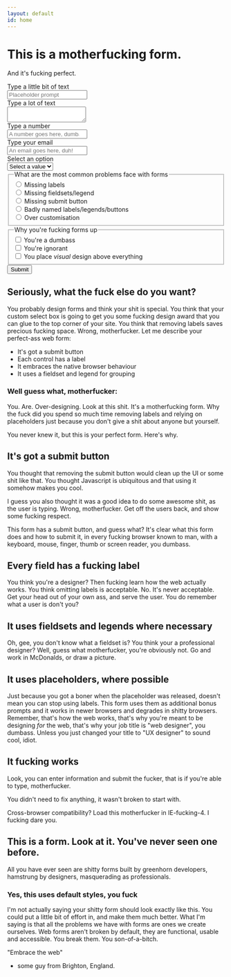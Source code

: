 ```yaml
---
layout: default
id: home
---
```


# This is a motherfucking form.

And it's fucking perfect.

<form action="http://google.co.uk">
	<label for="short">Type a little bit of text</label>
	<div>
		<input id="short" type="text" placeholder="Placeholder prompt">
	</div>
	<label for="description">Type a lot of text</label>
	<div>
		<textarea id="description" name="description"></textarea>
	</div>
	<label for="tel">Type a number</label>
	<div>
		<input id="tel" type="number" placeholder="A number goes here, dumbass">
	</div>
	<label for="email">Type your email</label>
	<div>
		<input id="email" type="email" placeholder="An email goes here, duh!">
	</div>
	<label for="options">Select an option</label>
	<div>
		<select id="options" name="options">
			<option value="">Select a value</option>
			<option value="1">Option 1</option>
			<option value="2">Option 2</option>
		</select>
	</div>
	<fieldset>
        <legend>What are the most common problems face with forms</legend>
        <div>
            <input type="radio" name="issue" id="issue">
            <label for="issue">Missing labels</label>
        </div>
        <div>
            <input type="radio" name="issue" id="issue2">
            <label for="issue2">Missing fieldsets/legend</label>
        </div>
        <div>
            <input type="radio" name="issue" id="issue3">
            <label for="issue3">Missing submit button</label>
        </div>
        <div>
            <input type="radio" name="issue" id="issue4">
            <label for="issue4">Badly named labels/legends/buttons</label>
        </div>
        <div>
            <input type="radio" name="issue" id="issue5">
            <label for="issue5">Over customisation</label>
        </div>
    </fieldset>
    <fieldset>
        <legend>Why you're fucking forms up</legend>
        <div>
            <input type="checkbox" name="why" id="why">
            <label for="why">You're a dumbass</label>
        </div>
        <div>
            <input type="checkbox" name="why" id="why2">
            <label for="why2">You're ignorant</label>
        </div>
        <div>
            <input type="checkbox" name="why" id="why3">
            <label for="why3">You place <em>visual</em> design above everything</label>
        </div>
    </fieldset>
	<input type="submit" value="Submit">
</form>

## Seriously, what the fuck else do you want?

You probably design forms and think your shit is special. You think that your custom select box is going to get you some fucking design award that you can glue to the top corner of your site. You think that removing labels saves precious fucking space. Wrong, motherfucker. Let me describe your perfect-ass web form:

* It's got a submit button
* Each control has a label
* It embraces the native browser behaviour
* It uses a fieldset and legend for grouping

### Well guess what, motherfucker:

You. Are. Over-designing. Look at this shit. It's a motherfucking form. Why the fuck did you spend so much time removing labels and relying on placeholders just because you don't give a shit about anyone but yourself.

You never knew it, but this is your perfect form. Here's why.

## It's got a submit button

You thought that removing the submit button would clean up the UI or some shit like that. You thought Javascript is ubiquitous and that using it somehow makes you cool.

I guess you also thought it was a good idea to do some awesome shit, as the user is typing. Wrong, motherfucker. Get off the users back, and show some fucking respect.

This form has a submit button, and guess what? It's clear what this form does and how to submit it, in every fucking browser known to man, with a keyboard, mouse, finger, thumb or screen reader, you dumbass.

## Every field has a fucking label

You think you're a designer? Then fucking learn how the web actually works. You think omitting labels is acceptable. No. It's never acceptable. Get your head out of your own ass, and serve the user. You do remember what a user is don't you?

## It uses fieldsets and legends where necessary

Oh, gee, you don't know what a fieldset is? You think your a professional designer? Well, guess what motherfucker, you're obviously not. Go and work in McDonalds, or draw a picture.

## It uses placeholders, where possible

Just because you got a boner when the placeholder was released, doesn't mean you can stop using labels. This form uses them as additional bonus prompts and it works in newer browsers and degrades in shitty browsers. Remember, that's how the web works, that's why you're meant to be designing *for* the web, that's why your job title is "web designer", you dumbass. Unless you just changed your title to "UX designer" to sound cool, idiot.

## It fucking works

Look, you can enter information and submit the fucker, that is if you're able to type, motherfucker.

You didn't need to fix anything, it wasn't broken to start with.

Cross-browser compatibility? Load this motherfucker in IE-fucking-4. I fucking dare you.

## This is a form. Look at it. You've never seen one before.

All you have ever seen are shitty forms built by greenhorn developers, hamstrung by designers, masquerading as professionals.

### Yes, this uses default styles, you fuck

I'm not actually saying your shitty form should look exactly like this. You could put a little bit of effort in, and make them much better. What I'm saying is that all the problems we have with forms are ones we create ourselves. Web forms aren't broken by default, they are functional, usable and accessible. You break them. You son-of-a-bitch.

"Embrace the web"
- some guy from Brighton, England.